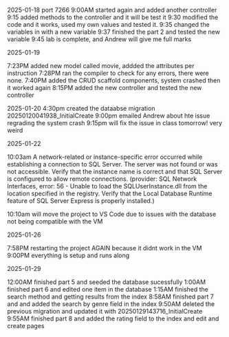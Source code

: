 
2025-01-18
port 7266
9:00AM started again and added another controller
9:15 added methods to the controller and it will be test it
9:30 modified the code and it works, used my own values and tested it.
9:35 changed the variables in with a new variable
9:37 finished the part 2 and tested the new variable
9:45 lab is complete, and Andrew will give me full marks

2025-01-19

7:23PM added new model called movie, addded the attributes per instruction
7:28PM ran the compiler to check for any errors, there were none.
7:40PM added the CRUD scaffold components, system crashed then it worked again
8:15PM added the new controller and tested the new controller

2025-01-20
4:30pm created the dataabse migration 20250120041938_InitialCreate
9:00pm emailed Andrew about hte issue regrading the system crash
9:15pm will fix the issue in class tomorrow! very weird

2025-01-22

10:03am A network-related or instance-specific error occurred while establishing a 
		connection to SQL Server. The server was not found or was not accessible.
		Verify that the instance name is correct and that SQL Server is configured to
		allow remote connections. (provider: SQL Network Interfaces, error: 56 - Unable to
		load the SQLUserInstance.dll from the location specified in the registry. Verify
		that the Local Database Runtime feature of SQL Server Express is properly installed.)

10:10am will move the project to VS Code due to issues with the database not being
		 compatible with the VM

2025-01-26

7:58PM restarting the project AGAIN because it didnt work in the VM 
9:00PM everything is setup and runs along

2025-01-29

12:00AM finished part 5 and seeded the database sucessfully
1:00AM finished part 6 and edited one item in the database
1:15AM finished the search method and getting results from the index
8:58AM finished part 7 and and added the search by genre field in the index
9:50AM deleted the previous migration and updated it with 20250129143716_InitialCreate
9:55AM finished part 8 and added the rating field to the index and edit and create pages


